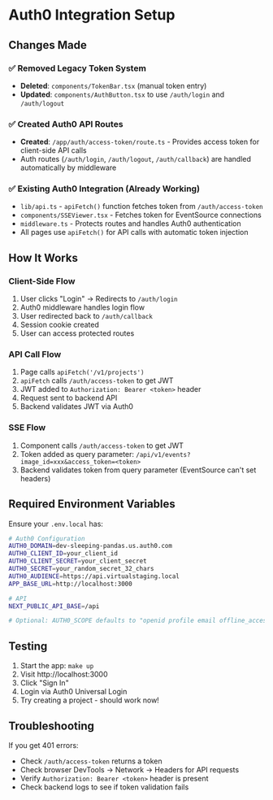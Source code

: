 # Auth0 Integration Setup

## Changes Made

### ✅ Removed Legacy Token System
- **Deleted**: `components/TokenBar.tsx` (manual token entry)
- **Updated**: `components/AuthButton.tsx` to use `/auth/login` and `/auth/logout`

### ✅ Created Auth0 API Routes
- **Created**: `/app/auth/access-token/route.ts` - Provides access token for client-side API calls
- Auth routes (`/auth/login`, `/auth/logout`, `/auth/callback`) are handled automatically by middleware

### ✅ Existing Auth0 Integration (Already Working)
- `lib/api.ts` - `apiFetch()` function fetches token from `/auth/access-token`
- `components/SSEViewer.tsx` - Fetches token for EventSource connections
- `middleware.ts` - Protects routes and handles Auth0 authentication
- All pages use `apiFetch()` for API calls with automatic token injection

## How It Works

### Client-Side Flow
1. User clicks "Login" → Redirects to `/auth/login`
2. Auth0 middleware handles login flow
3. User redirected back to `/auth/callback`
4. Session cookie created
5. User can access protected routes

### API Call Flow
1. Page calls `apiFetch('/v1/projects')`
2. `apiFetch` calls `/auth/access-token` to get JWT
3. JWT added to `Authorization: Bearer <token>` header
4. Request sent to backend API
5. Backend validates JWT via Auth0

### SSE Flow
1. Component calls `/auth/access-token` to get JWT
2. Token added as query parameter: `/api/v1/events?image_id=xxx&access_token=<token>`
3. Backend validates token from query parameter (EventSource can't set headers)

## Required Environment Variables

Ensure your `.env.local` has:

```bash
# Auth0 Configuration
AUTH0_DOMAIN=dev-sleeping-pandas.us.auth0.com
AUTH0_CLIENT_ID=your_client_id
AUTH0_CLIENT_SECRET=your_client_secret
AUTH0_SECRET=your_random_secret_32_chars
AUTH0_AUDIENCE=https://api.virtualstaging.local
APP_BASE_URL=http://localhost:3000

# API
NEXT_PUBLIC_API_BASE=/api

# Optional: AUTH0_SCOPE defaults to "openid profile email offline_access"
```

## Testing

1. Start the app: `make up`
2. Visit http://localhost:3000
3. Click "Sign In" 
4. Login via Auth0 Universal Login
5. Try creating a project - should work now!

## Troubleshooting

If you get 401 errors:
- Check `/auth/access-token` returns a token
- Check browser DevTools → Network → Headers for API requests
- Verify `Authorization: Bearer <token>` header is present
- Check backend logs to see if token validation fails
